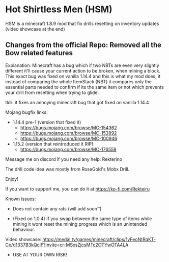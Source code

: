 # Hot Shirtless Men (HSM)
HSM is a minecraft 1.8.9 mod that fix drills resetting on inventory updates (video showcase at the end)

## Changes from the official Repo: Removed all the Bow related features  

Explanation:
  Minecraft has a bug which if two NBTs are even very slightly different it'll cause your current action to be broken, when mining a block.
This exact bug was fixed on vanilla 1.14.4 and this is what my mod does, it instead of comparing the whole ItemStack (NBT) it compares only the essential parts needed to confirm if its the same item or not which prevents your drill from resetting when trying to glide.

tldr: it fixes an annoying minecraft bug that got fixed on vanilla 1.14.4

Mojang bugfix links:
  - 1.14.4 pre-1 (version that fixed it)
    - https://bugs.mojang.com/browse/MC-154362
    - https://bugs.mojang.com/browse/MC-153892
    - https://bugs.mojang.com/browse/MC-100946
  - 1.15.2 (version that reintroduced it RIP)
    - https://bugs.mojang.com/browse/MC-176559

Message me on discord if you need any help: Rekterino

The drill code idea was mostly from RoseGold's Mobx Drill.

Enjoy!

If you want to support me, you can do it at https://ko-fi.com/Rekteiru

Known issues:
- Does not contain any rats (will add soon™)

- (Fixed on 1.0.4) If you swap between the same type of items while mining it wont reset the mining progress which is an unintended behaviour.

Video showcase:
https://medal.tv/games/minecraft/clips/1yFeoNtRqKT-Co/d1337B3kQcIF?invite=cr-MSxsZjcsMTc2OTYwOTA4LA

- USE AT YOUR OWN RISK!
